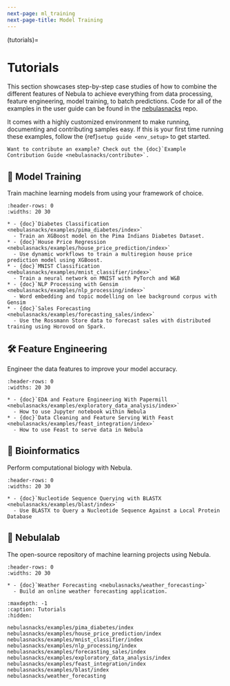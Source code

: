 ```yaml
---
next-page: ml_training
next-page-title: Model Training
---
```


(tutorials)=

# Tutorials

This section showcases step-by-step case studies of how to combine the different
features of Nebula to achieve everything from data processing, feature engineering,
model training, to batch predictions. Code for all of the examples in the user
guide can be found in the [nebulasnacks](https://github.com/nebulaclouds/nebulasnacks) repo.

It comes with a highly customized environment to make running, documenting and
contributing samples easy. If this is your first time running these examples, follow the
{ref}`setup guide <env_setup>` to get started.

```{note}
Want to contribute an example? Check out the {doc}`Example Contribution Guide <nebulasnacks/contribute>`.
```

## 🤖 Model Training

Train machine learning models from using your framework of choice.

```{list-table}
:header-rows: 0
:widths: 20 30

* - {doc}`Diabetes Classification <nebulasnacks/examples/pima_diabetes/index>`
  - Train an XGBoost model on the Pima Indians Diabetes Dataset.
* - {doc}`House Price Regression <nebulasnacks/examples/house_price_prediction/index>`
  - Use dynamic workflows to train a multiregion house price prediction model using XGBoost.
* - {doc}`MNIST Classification <nebulasnacks/examples/mnist_classifier/index>`
  - Train a neural network on MNIST with PyTorch and W&B
* - {doc}`NLP Processing with Gensim <nebulasnacks/examples/nlp_processing/index>`
  - Word embedding and topic modelling on lee background corpus with Gensim
* - {doc}`Sales Forecasting <nebulasnacks/examples/forecasting_sales/index>`
  - Use the Rossmann Store data to forecast sales with distributed training using Horovod on Spark.
```

## 🛠 Feature Engineering

Engineer the data features to improve your model accuracy.

```{list-table}
:header-rows: 0
:widths: 20 30

* - {doc}`EDA and Feature Engineering With Papermill <nebulasnacks/examples/exploratory_data_analysis/index>`
  - How to use Jupyter notebook within Nebula
* - {doc}`Data Cleaning and Feature Serving With Feast <nebulasnacks/examples/feast_integration/index>`
  - How to use Feast to serve data in Nebula
```

## 🧪 Bioinformatics

Perform computational biology with Nebula.

```{list-table}
:header-rows: 0
:widths: 20 30

* - {doc}`Nucleotide Sequence Querying with BLASTX <nebulasnacks/examples/blast/index>`
  - Use BLASTX to Query a Nucleotide Sequence Against a Local Protein Database
```

## 🔬 Nebulalab

The open-source repository of machine learning projects using Nebula.

```{list-table}
:header-rows: 0
:widths: 20 30

* - {doc}`Weather Forecasting <nebulasnacks/weather_forecasting>`
  - Build an online weather forecasting application.
```


```{toctree}
:maxdepth: -1
:caption: Tutorials
:hidden:

nebulasnacks/examples/pima_diabetes/index
nebulasnacks/examples/house_price_prediction/index
nebulasnacks/examples/mnist_classifier/index
nebulasnacks/examples/nlp_processing/index
nebulasnacks/examples/forecasting_sales/index
nebulasnacks/examples/exploratory_data_analysis/index
nebulasnacks/examples/feast_integration/index
nebulasnacks/examples/blast/index
nebulasnacks/weather_forecasting
```
